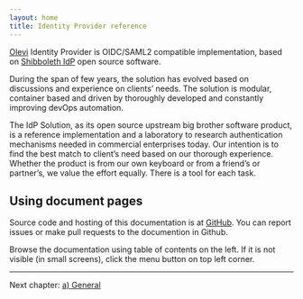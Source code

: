 ```yaml
---
layout: home
title: Identity Provider reference
---
```

[Olevi](https://www.olevi.fi/) Identity Provider is OIDC/SAML2 compatible implementation, based on [Shibboleth IdP](https://shibboleth.atlassian.net/wiki/spaces/IDP4/overview) open source software.

During the span of few years, the solution has evolved based on discussions and experience on clients’ needs. The solution is modular, container based and driven by thoroughly developed and constantly improving devOps automation.

The IdP Solution, as its open source upstream big brother software product, is a reference implementation and a laboratory to research authentication mechanisms needed in commercial enterprises today. Our intention is to find the best match to client’s need based on our thorough experience. Whether the product is from our own keyboard or from a friend’s or partner’s, we value the effort equally. There is a tool for each task.

## Using document pages

Source code and hosting of this documentation is at [GitHub](https://github.com/olevi-id/ip-idp-documentation). You can report issues or make pull requests to the documention in Github.

Browse the documentation using table of contents on the left. If it is not visible (in small screens), click the menu button on top left corner.

---

Next chapter: [a) General](./pages/a-general/0-general/)